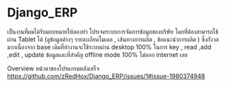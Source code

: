 # Django_ERP
เป็นงานที่ผมได้รับมอบหมายให้ลองทำ 
โปรเจคระบบการจัดการข้อมูลของบริษัท โดยที่ต้องสามารถใช้ผ่าน Tablet ได้ (ดูข้อมูลต่างๆ รายละเอียดโมเดล , เส้นทางการผลิต , ข้อแนะนำการผลิต ) 
ซึ่งกังวลมากเนื่องจาก base เดิมที่ทำงานจะใช้ระบบผ่าน desktop 100% 
ในการ key , read ,add ,edit , update ข้อมูลและที่สำคัญ offline mode 100% ไม่ออก internet เลย

Overview หน้าตาของโปรแกรมหลังเสร็จ
https://github.com/zRedHox/Django_ERP/issues/1#issue-1980374948

